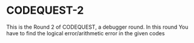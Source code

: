 # CODEQUEST-2
This is the Round 2 of CODEQUEST, a debugger round. In this round You have to find the logical error/arithmetic error in the given codes
